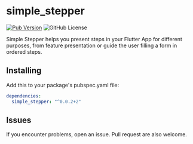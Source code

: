 # simple_stepper
[![Pub Version](https://img.shields.io/pub/v/simple_stepper)](https://pub.dev/packages/simple_stepper)
![GitHub License](https://img.shields.io/github/license/LuisGrt/simple_stepper)

Simple Stepper helps you present steps in your Flutter App for different purposes, from feature presentation or guide the user filling a form in ordered steps.

## Installing
Add this to your package's pubspec.yaml file:
```yaml
dependencies:
  simple_stepper: "^0.0.2+2"
```

## Issues
If you encounter problems, open an issue. Pull request are also welcome.

